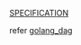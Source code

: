 

[SPECIFICATION](https://en.wikipedia.org/wiki/Directed_acyclic_graphhttps://en.wikipedia.org/wiki/Directed_acyclic_graphhttps://en.wikipedia.org/wiki/Directed_acyclic_graphhttps://en.wikipedia.org/wiki/Directed_acyclic_graphhttps://en.wikipedia.org/wiki/Directed_acyclic_graphhttps://en.wikipedia.org/wiki/Directed_acyclic_graphhttps://en.wikipedia.org/wiki/Directed_acyclic_graphhttps://en.wikipedia.org/wiki/Directed_acyclic_graphhttps://en.wikipedia.org/wiki/Directed_acyclic_graphhttps://en.wikipedia.org/wiki/Directed_acyclic_graphhttps://en.wikipedia.org/wiki/Directed_acyclic_graphhttps://en.wikipedia.org/wiki/Directed_acyclic_graphhttps://en.wikipedia.org/wiki/Directed_acyclic_graphhttps://en.wikipedia.org/wiki/Directed_acyclic_graphhttps://en.wikipedia.org/wiki/Directed_acyclic_graphhttps://en.wikipedia.org/wiki/Directed_acyclic_graphhttps://en.wikipedia.org/wiki/Directed_acyclic_graphhttps://en.wikipedia.org/wiki/Directed_acyclic_graphhttps://en.wikipedia.org/wiki/Directed_acyclic_graphhttps://en.wikipedia.org/wiki/Directed_acyclic_graphhttps://en.wikipedia.org/wiki/Directed_acyclic_graphhttps://en.wikipedia.org/wiki/Directed_acyclic_graphhttps://en.wikipedia.org/wiki/Directed_acyclic_graphhttps://en.wikipedia.org/wiki/Directed_acyclic_graphhttps://en.wikipedia.org/wiki/Directed_acyclic_graphhttps://en.wikipedia.org/wiki/Directed_acyclic_graphhttps://en.wikipedia.org/wiki/Directed_acyclic_graphhttps://en.wikipedia.org/wiki/Directed_acyclic_graphhttps://en.wikipedia.org/wiki/Directed_acyclic_graphhttps://en.wikipedia.org/wiki/Directed_acyclic_graphhttps://en.wikipedia.org/wiki/Directed_acyclic_graphhttps://en.wikipedia.org/wiki/Directed_acyclic_graphhttps://en.wikipedia.org/wiki/Directed_acyclic_graphhttps://en.wikipedia.org/wiki/Directed_acyclic_graphhttps://en.wikipedia.org/wiki/Directed_acyclic_graphhttps://en.wikipedia.org/wiki/Directed_acyclic_graphhttps://en.wikipedia.org/wiki/Directed_acyclic_graphhttps://en.wikipedia.org/wiki/Directed_acyclic_graphhttps://en.wikipedia.org/wiki/Directed_acyclic_graphhttps://en.wikipedia.org/wiki/Directed_acyclic_graphhttps://en.wikipedia.org/wiki/Directed_acyclic_graphhttps://en.wikipedia.org/wiki/Directed_acyclic_graphhttps://en.wikipedia.org/wiki/Directed_acyclic_graphhttps://en.wikipedia.org/wiki/Directed_acyclic_graphhttps://en.wikipedia.org/wiki/Directed_acyclic_graphhttps://en.wikipedia.org/wiki/Directed_acyclic_graph)

refer [golang_dag](https://github.com/waterdrink/golang_dag)